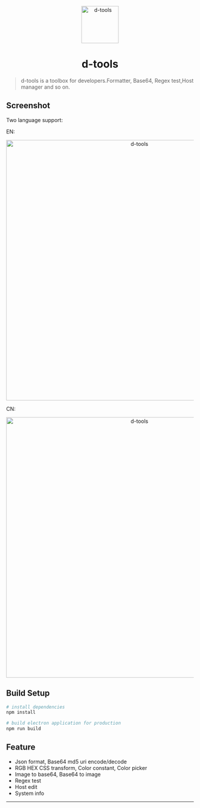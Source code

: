 <p align="center"><img src="http://liuhuihao.com/wp-content/uploads/2018/08/256x256.png" alt="d-tools" width="100" height="100"></p>

<h1 align="center">d-tools</h1>

> d-tools is a toolbox for developers.Formatter, Base64, Regex test,Host manager and so on.
## Screenshot
Two language support:

EN:
<p align="center">
<img src="https://github.com/geminate/d-tools/blob/master/blob/master/img/EN_0.1.4.png" alt="d-tools" width="700">
</p>
CN:
<p align="center">
<img src="https://github.com/geminate/d-tools/blob/master/blob/master/img/CN_0.1.4.png" alt="d-tools" width="700">
</p>

## Build Setup

``` bash
# install dependencies
npm install

# build electron application for production
npm run build
```

## Feature

* Json format, Base64 md5 uri encode/decode
* RGB HEX CSS transform, Color constant, Color picker
* Image to base64, Base64 to image
* Regex test
* Host edit
* System info

---
